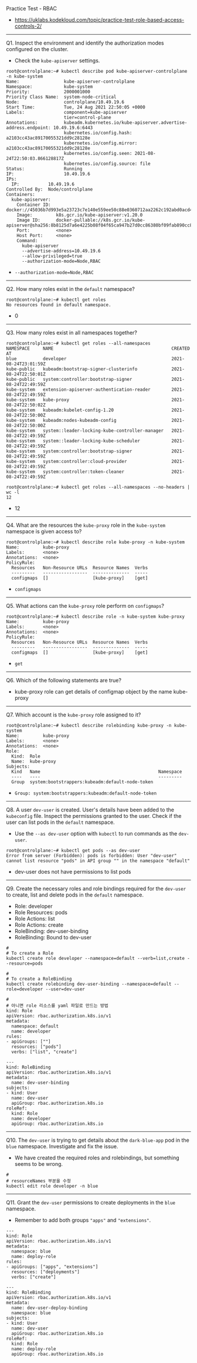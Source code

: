 Practice Test - RBAC

- https://uklabs.kodekloud.com/topic/practice-test-role-based-access-controls-2/

---

Q1. Inspect the environment and identify the authorization modes configured on the cluster.

- Check the `kube-apiserver` settings.

```shell
root@controlplane:~# kubectl describe pod kube-apiserver-controlplane -n kube-system
Name:                 kube-apiserver-controlplane
Namespace:            kube-system
Priority:             2000001000
Priority Class Name:  system-node-critical
Node:                 controlplane/10.49.19.6
Start Time:           Tue, 24 Aug 2021 22:50:05 +0000
Labels:               component=kube-apiserver
                      tier=control-plane
Annotations:          kubeadm.kubernetes.io/kube-apiserver.advertise-address.endpoint: 10.49.19.6:6443
                      kubernetes.io/config.hash: a2103cc43ac89170055321dd9c28128e
                      kubernetes.io/config.mirror: a2103cc43ac89170055321dd9c28128e
                      kubernetes.io/config.seen: 2021-08-24T22:50:03.866128817Z
                      kubernetes.io/config.source: file
Status:               Running
IP:                   10.49.19.6
IPs:
  IP:           10.49.19.6
Controlled By:  Node/controlplane
Containers:
  kube-apiserver:
    Container ID:  docker://45036b7d993e5a23723c7e140e559ee50c88e0360712aa2262c192abd0acd410
    Image:         k8s.gcr.io/kube-apiserver:v1.20.0
    Image ID:      docker-pullable://k8s.gcr.io/kube-apiserver@sha256:8b8125d7a6e4225b08f04f65ca947b27d0cc86380bf09fab890cc80408230114
    Port:          <none>
    Host Port:     <none>
    Command:
      kube-apiserver
      --advertise-address=10.49.19.6
      --allow-privileged=true
      --authorization-mode=Node,RBAC
```

- `--authorization-mode=Node,RBAC`

---

Q2. How many roles exist in the `default` namespace?

```shell
root@controlplane:~# kubectl get roles
No resources found in default namespace.
```

- 0

---

Q3. How many roles exist in all namespaces together?

```shell
root@controlplane:~# kubectl get roles --all-namespaces
NAMESPACE     NAME                                             CREATED AT
blue          developer                                        2021-08-24T23:01:59Z
kube-public   kubeadm:bootstrap-signer-clusterinfo             2021-08-24T22:50:01Z
kube-public   system:controller:bootstrap-signer               2021-08-24T22:49:59Z
kube-system   extension-apiserver-authentication-reader        2021-08-24T22:49:59Z
kube-system   kube-proxy                                       2021-08-24T22:50:02Z
kube-system   kubeadm:kubelet-config-1.20                      2021-08-24T22:50:00Z
kube-system   kubeadm:nodes-kubeadm-config                     2021-08-24T22:50:00Z
kube-system   system::leader-locking-kube-controller-manager   2021-08-24T22:49:59Z
kube-system   system::leader-locking-kube-scheduler            2021-08-24T22:49:59Z
kube-system   system:controller:bootstrap-signer               2021-08-24T22:49:59Z
kube-system   system:controller:cloud-provider                 2021-08-24T22:49:59Z
kube-system   system:controller:token-cleaner                  2021-08-24T22:49:59Z

root@controlplane:~# kubectl get roles --all-namespaces --no-headers | wc -l
12
```

- 12

---

Q4. What are the resources the `kube-proxy` role in the `kube-system` namespace is given access to?

```shell
root@controlplane:~# kubectl describe role kube-proxy -n kube-system
Name:         kube-proxy
Labels:       <none>
Annotations:  <none>
PolicyRule:
  Resources   Non-Resource URLs  Resource Names  Verbs
  ---------   -----------------  --------------  -----
  configmaps  []                 [kube-proxy]    [get]
```

- `configmaps`

---

Q5. What actions can the `kube-proxy` role perform on `configmaps`?

```shell
root@controlplane:~# kubectl describe role -n kube-system kube-proxy
Name:         kube-proxy
Labels:       <none>
Annotations:  <none>
PolicyRule:
  Resources   Non-Resource URLs  Resource Names  Verbs
  ---------   -----------------  --------------  -----
  configmaps  []                 [kube-proxy]    [get]
```

- `get`

---

Q6. Which of the following statements are true?

- kube-proxy role can get details of configmap object by the name kube-proxy

---

Q7. Which account is the `kube-proxy` role assigned to it?

```shell
root@controlplane:~# kubectl describe rolebinding kube-proxy -n kube-system
Name:         kube-proxy
Labels:       <none>
Annotations:  <none>
Role:
  Kind:  Role
  Name:  kube-proxy
Subjects:
  Kind   Name                                             Namespace
  ----   ----                                             ---------
  Group  system:bootstrappers:kubeadm:default-node-token  
```

- `Group: system:bootstrappers:kubeadm:default-node-token`

---

Q8. A user `dev-user` is created. User's details have been added to the `kubeconfig` file. Inspect the permissions granted to the user. Check if the user can list pods in the `default` namespace.

- Use the `--as dev-user` option with `kubectl` to run commands as the `dev-user`.

```shell
root@controlplane:~# kubectl get pods --as dev-user
Error from server (Forbidden): pods is forbidden: User "dev-user" cannot list resource "pods" in API group "" in the namespace "default"
```

- dev-user does not have permissions to list pods

---

Q9. Create the necessary roles and role bindings required for the `dev-user` to create, list and delete pods in the `default` namespace.

- Role: developer
- Role Resources: pods
- Role Actions: list
- Role Actions: create
- RoleBinding: dev-user-binding
- RoleBinding: Bound to dev-user

```shell
#
# To create a Role
kubectl create role developer --namespace=default --verb=list,create --resource=pods

#
# To create a RoleBinding
kubectl create rolebinding dev-user-binding --namespace=default --role=developer --user=dev-user

#
# 아니면 role 리소스를 yaml 파일로 만드는 방법
kind: Role
apiVersion: rbac.authorization.k8s.io/v1
metadata:
  namespace: default
  name: developer
rules:
- apiGroups: [""]
  resources: ["pods"]
  verbs: ["list", "create"]

---
kind: RoleBinding
apiVersion: rbac.authorization.k8s.io/v1
metadata:
  name: dev-user-binding
subjects:
- kind: User
  name: dev-user
  apiGroup: rbac.authorization.k8s.io
roleRef:
  kind: Role
  name: developer
  apiGroup: rbac.authorization.k8s.io
```

---

Q10. The `dev-user` is trying to get details about the `dark-blue-app` pod in the `blue` namespace. Investigate and fix the issue.

- We have created the required roles and rolebindings, but something seems to be wrong.

```shell
#
# resourceNames 부분을 수정
kubectl edit role developer -n blue
```

---

Q11. Grant the `dev-user` permissions to create deployments in the `blue` namespace.

- Remember to add both groups `"apps"` and `"extensions"`.

```shell
---
kind: Role
apiVersion: rbac.authorization.k8s.io/v1
metadata:
  namespace: blue
  name: deploy-role
rules:
- apiGroups: ["apps", "extensions"]
  resources: ["deployments"]
  verbs: ["create"]

---
kind: RoleBinding
apiVersion: rbac.authorization.k8s.io/v1
metadata:
  name: dev-user-deploy-binding
  namespace: blue
subjects:
- kind: User
  name: dev-user
  apiGroup: rbac.authorization.k8s.io
roleRef:
  kind: Role
  name: deploy-role
  apiGroup: rbac.authorization.k8s.io
```

